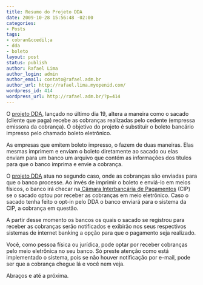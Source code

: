```yaml
---
title: Resumo do Projeto DDA
date: 2009-10-28 15:56:48 -02:00
categories:
- Posts
tags:
- cobran&ccedil;a
- dda
- boleto
layout: post
status: publish
author: Rafael Lima
author_login: admin
author_email: contato@rafael.adm.br
author_url: http://rafael.lima.myopenid.com/
wordpress_id: 414
wordpress_url: http://rafael.adm.br/?p=414
---
```


O <a href="http://www.febraban.org.br/projetodda/">projeto DDA</a>, lan&ccedil;ado no &uacute;ltimo dia 19, altera a maneira como o sacado (cliente que paga) recebe as cobran&ccedil;as realizadas pelo cedente (empressa emissora da cobran&ccedil;a). O objetivo do projeto &eacute; substituir o boleto banc&aacute;rio impresso pelo chamado boleto eletr&ocirc;nico.

As empresas que emitem boleto impresso, o fazem de duas maneiras. Elas mesmas imprimem e enviam o boleto diretamente ao sacado ou elas enviam para um banco um arquivo que cont&eacute;m as informa&ccedil;&otilde;es dos t&iacute;tulos para que o banco imprima e envie a cobran&ccedil;a.

O <a href="http://www.febraban.org.br/projetodda/">projeto DDA</a> atua no segundo caso, onde as cobran&ccedil;as s&atilde;o enviadas para que o banco processe. Ao inv&eacute;s de imprimir o boleto e envi&aacute;-lo em meios f&iacute;sicos, o banco ir&aacute; checar na<a href="http://www.cip-bancos.org.br/"> C&acirc;mara Interbanc&aacute;ria de Pagamentos</a> (CIP) se o sacado optou por receber as cobran&ccedil;as em meio eletr&ocirc;nico. Caso o sacado tenha feito o opt-in pelo DDA o banco enviar&aacute; para o sistema da CIP, a cobran&ccedil;a em quest&atilde;o.

A partir desse momento os bancos os quais o sacado se registrou para receber as cobran&ccedil;as ser&atilde;o notificados e exibir&atilde;o nos seus respectivos sistemas de internet banking a op&ccedil;&atilde;o para que o pagamento seja realizado.

Voc&ecirc;, como pessoa f&iacute;sica ou jur&iacute;dica, pode optar por receber cobran&ccedil;as pelo meio eletr&ocirc;nica no seu banco. S&oacute; preste aten&ccedil;&atilde;o como est&aacute; implementado o sistema, pois se n&atilde;o houver notifica&ccedil;&atilde;o por e-mail, pode ser que a cobran&ccedil;a chegue l&aacute; e voc&ecirc; nem veja.

Abra&ccedil;os e at&eacute; a pr&oacute;xima.
